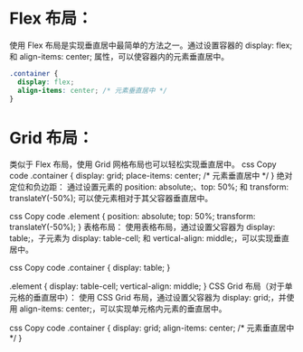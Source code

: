 # Flex 布局：
使用 Flex 布局是实现垂直居中最简单的方法之一。通过设置容器的 display: flex; 和 align-items: center; 属性，可以使容器内的元素垂直居中。
```css
.container {
  display: flex;
  align-items: center; /* 元素垂直居中 */
}
```
# Grid 布局：
类似于 Flex 布局，使用 Grid 网格布局也可以轻松实现垂直居中。
css
Copy code
.container {
  display: grid;
  place-items: center; /* 元素垂直居中 */
}
绝对定位和负边距：
通过设置元素的 position: absolute;、top: 50%; 和 transform: translateY(-50%); 可以使元素相对于其父容器垂直居中。

css
Copy code
.element {
  position: absolute;
  top: 50%;
  transform: translateY(-50%);
}
表格布局：
使用表格布局，通过设置父容器为 display: table;，子元素为 display: table-cell; 和 vertical-align: middle;，可以实现垂直居中。

css
Copy code
.container {
  display: table;
}

.element {
  display: table-cell;
  vertical-align: middle;
}
CSS Grid 布局（对于单元格的垂直居中）：
使用 CSS Grid 布局，通过设置父容器为 display: grid;，并使用 align-items: center;，可以实现单元格内元素的垂直居中。

css
Copy code
.container {
  display: grid;
  align-items: center; /* 元素垂直居中 */
}